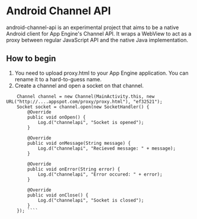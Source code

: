 Android Channel API
===================
android-channel-api is an experimental project that aims to be a native Android client for 
App Engine's Channel API. It wraps a WebView to act as a proxy between regular JavaScript 
API and the native Java implementation.

How to begin
------------
1. You need to upload proxy.html to your App Engine application. You can rename it
to a hard-to-guess name.
2. Create a channel and open a socket on that channel.
```
    Channel channel = new Channel(MainActivity.this, new URL("http://....appspot.com/proxy/proxy.html"), "ef32521");
    Socket socket = channel.open(new SocketHandler() {
        @Override
        public void onOpen() {
            Log.d("channelapi", "Socket is opened");
        }		

        @Override
        public void onMessage(String message) {
            Log.d("channelapi", "Recieved message: " + message);
        }
		
        @Override
        public void onError(String error) {
            Log.d("channelapi", "Error occured: " + error);
        }
				
        @Override
        public void onClose() {
            Log.d("channelapi", "Socket is closed");
        }
    }); ````
